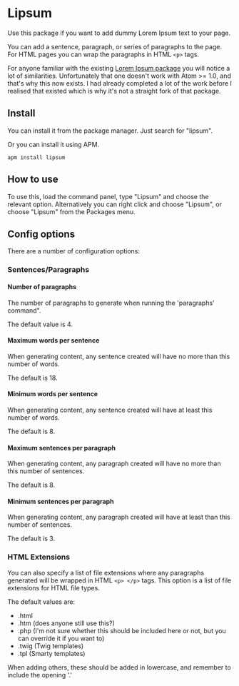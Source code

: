 # Lipsum

Use this package if you want to add dummy Lorem Ipsum text to your page.

You can add a sentence, paragraph, or series of paragraphs to the page.  For
HTML pages you can wrap the paragraphs in HTML `<p>` tags.

For anyone familiar with the existing
[Lorem Ipsum package](https://github.com/nickclaw/atom-lorem-ipsum) you will
notice a lot of similarities.  Unfortunately that one doesn't work with
Atom >= 1.0, and that's why this now exists.  I had already completed a lot of
the work before I realised that existed which is why it's not a straight fork
of that package.

## Install

You can install it from the package manager.  Just search for "lipsum".

Or you can install it using APM.

```
apm install lipsum
```

## How to use

To use this, load the command panel, type "Lipsum" and choose the relevant
option.  Alternatively you can right click and choose "Lipsum", or choose
"Lipsum" from the Packages menu.

## Config options

There are a number of configuration options:

### Sentences/Paragraphs

#### Number of paragraphs
The number of paragraphs to generate when running the 'paragraphs' command".

The default value is 4.

#### Maximum words per sentence
When generating content, any sentence created will have no more than this
number of words.  

The default is 18.

#### Minimum words per sentence
When generating content, any sentence created will have at least this number of
words.  

The default is 8.

#### Maximum sentences per paragraph
When generating content, any paragraph created will have no more than this
number of sentences.  

The default is 8.

#### Minimum sentences per paragraph
When generating content, any paragraph created will have at least than this
number of sentences.  

The default is 3.

### HTML Extensions
You can also specify a list of file extensions where any paragraphs generated
will be wrapped in HTML `<p> </p>` tags.  This option is a list of file
extensions for HTML file types.

The default values are:
- .html
- .htm (does anyone still use this?)
- .php (I'm not sure whether this should be included here or not, but you can
override it if you want to)
- .twig (Twig templates)
- .tpl (Smarty templates)

When adding others, these should be added in lowercase, and remember to include
the opening '.'
